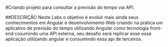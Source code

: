 #Criando projeto para consultar a previsão do tempo via API.

##DESCRIÇÃO
Neste Labs o objetivo é evoluir mais ainda seus conhecimentos em Angular e desenvolvimento Web criando na prática um aplicativo de previsão do tempo utilizando Angular como tecnologia front-end cosumindo uma API externa, seu desafio será replicar esse essa aplicação utilizando angular e consumindo essa api de terceiros.